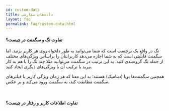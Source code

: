 ```yaml
---
id: custom-data
title: داده‌های سفارشی
layout: faq    
permalink: faq/custom-data.html    
---
```


#### تفاوت تگ و سگمنت در چیست؟
تگ در واقع یک برچسب است که شما می‌توانید به طور دلخواه روی هر کاربر بزنید. اما سگمنت قابلیتی است که به شما اجازه می‌دهد کاربرانتان را براساس ویژگی‌های مختلف از جمله تگ گروه‌بندی کنید. به این ترتیب در سگمنت می‌توانید مثلا چند تگ را با هم به کار ببرید یا ترکیب آن با ویژگی‌های دیگری ایجاد کنید.

همچنین سگمنت‌ها پویا (دینامیک) هستند؛ به این معنا که هر زمان ویژگی کاربر با فیلترهای سگمنت مطابقت کند، به سگمنت ورود می‌کند و بر عکس.

<br>

#### تفاوت اطلاعات کاربر و رفتار در چیست؟

<br>

#### 
